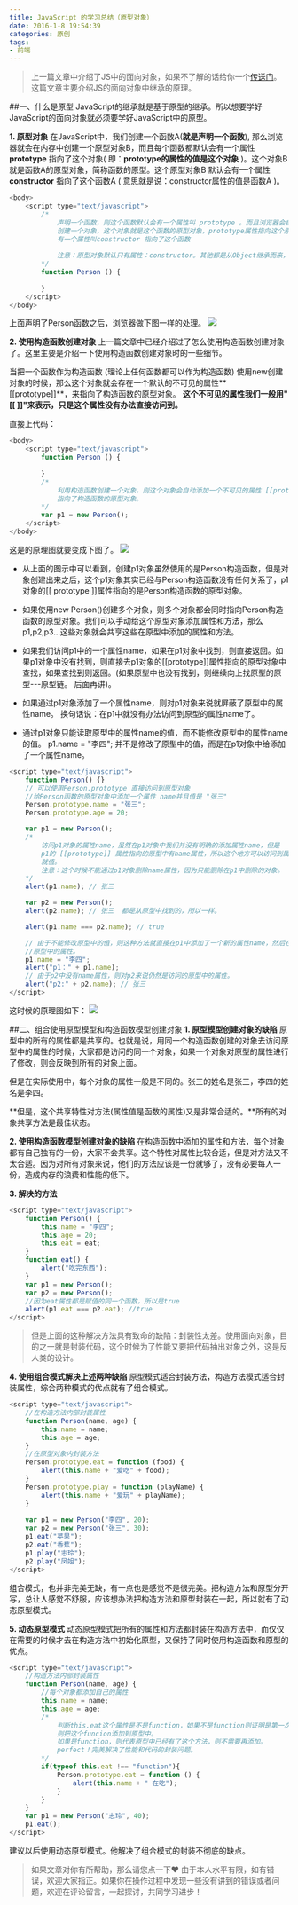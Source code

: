 ```yaml
---
title: JavaScript 的学习总结（原型对象）
date: 2016-1-8 19:54:39
categories: 原创
tags: 
- 前端
---
```


>上一篇文章中介绍了JS中的面向对象，如果不了解的话给你一个[传送门](/JavaScript的学习总结（面向对象）/)。这篇文章主要介绍JS的面向对象中继承的原理。

##一、什么是原型
JavaScript的继承就是基于原型的继承。所以想要学好JavaScript的面向对象就必须要学好JavaScript中的原型。

**1. 原型对象**
在JavaScript中，我们创建一个函数A(**就是声明一个函数**), 那么浏览器就会在内存中创建一个原型对象B，而且每个函数都默认会有一个属性 **prototype** 指向了这个对象( 即：**prototype的属性的值是这个对象** )。这个对象B就是函数A的原型对象，简称函数的原型。这个原型对象B 默认会有一个属性 **constructor** 指向了这个函数A ( 意思就是说：constructor属性的值是函数A )。

<!-- more -->

```JavaScript
<body>
    <script type="text/javascript">
    	/*
    		声明一个函数，则这个函数默认会有一个属性叫 prototype 。而且浏览器会自动按照一定的规则
    		创建一个对象，这个对象就是这个函数的原型对象，prototype属性指向这个原型对象。这个原型对象
    		有一个属性叫constructor 指向了这个函数
			
			注意：原型对象默认只有属性：constructor。其他都是从Object继承而来，暂且不用考虑。
		*/
	    function Person () {
	    	
	    }	    
    </script>
</body>
```
上面声明了Person函数之后，浏览器做下图一样的处理。
![](http://upload-images.jianshu.io/upload_images/1917079-f4594e21110975d5.png?imageMogr2/auto-orient/strip%7CimageView2/2/w/1240)

**2. 使用构造函数创建对象**
上一篇文章中已经介绍过了怎么使用构造函数创建对象了。这里主要是介绍一下使用构造函数创建对象时的一些细节。

当把一个函数作为构造函数 (理论上任何函数都可以作为构造函数) 使用new创建对象的时候，那么这个对象就会存在一个默认的不可见的属性**[[prototype]]**，来指向了构造函数的原型对象。 **这个不可见的属性我们一般用"[[ ]]"来表示，只是这个属性没有办法直接访问到。**

直接上代码：
```JavaScript
<body>
    <script type="text/javascript">
	    function Person () {
	    	
	    }	
        /*
        	利用构造函数创建一个对象，则这个对象会自动添加一个不可见的属性 [[prototype]], 而且这个属性
        	指向了构造函数的原型对象。
        */
      	var p1 = new Person();
    </script>
</body>
```
这是的原理图就要变成下图了。
![](http://upload-images.jianshu.io/upload_images/1917079-9a37ffdf7ca5d852.png?imageMogr2/auto-orient/strip%7CimageView2/2/w/1240)
* 从上面的图示中可以看到，创建p1对象虽然使用的是Person构造函数，但是对象创建出来之后，这个p1对象其实已经与Person构造函数没有任何关系了，p1对象的[[ prototype ]]属性指向的是Person构造函数的原型对象。

* 如果使用new Person()创建多个对象，则多个对象都会同时指向Person构造函数的原型对象。我们可以手动给这个原型对象添加属性和方法，那么p1,p2,p3...这些对象就会共享这些在原型中添加的属性和方法。

* 如果我们访问p1中的一个属性name，如果在p1对象中找到，则直接返回。如果p1对象中没有找到，则直接去p1对象的[[prototype]]属性指向的原型对象中查找，如果查找到则返回。(如果原型中也没有找到，则继续向上找原型的原型---原型链。 后面再讲)。

* 如果通过p1对象添加了一个属性name，则对p1对象来说就屏蔽了原型中的属性name。 换句话说：在p1中就没有办法访问到原型的属性name了。

* 通过p1对象只能读取原型中的属性name的值，而不能修改原型中的属性name的值。 p1.name = "李四"; 并不是修改了原型中的值，而是在p1对象中给添加了一个属性name。

```JavaScript
<script type="text/javascript">
	function Person() {}
	// 可以使用Person.prototype 直接访问到原型对象
	//给Person函数的原型对象中添加一个属性 name并且值是 "张三"
	Person.prototype.name = "张三";
	Person.prototype.age = 20;

	var p1 = new Person();
	/*
		访问p1对象的属性name，虽然在p1对象中我们并没有明确的添加属性name，但是
		p1的 [[prototype]] 属性指向的原型中有name属性，所以这个地方可以访问到属性name
		就值。
		注意：这个时候不能通过p1对象删除name属性，因为只能删除在p1中删除的对象。
	*/
	alert(p1.name); // 张三

	var p2 = new Person();
	alert(p2.name); // 张三  都是从原型中找到的，所以一样。

	alert(p1.name === p2.name); // true

	// 由于不能修改原型中的值，则这种方法就直接在p1中添加了一个新的属性name，然后在p1中无法再访问到
	//原型中的属性。
	p1.name = "李四";
	alert("p1：" + p1.name);
	// 由于p2中没有name属性，则对p2来说仍然是访问的原型中的属性。	
	alert("p2:" + p2.name); // 张三
</script>
```
这时候的原理图如下：
![](http://upload-images.jianshu.io/upload_images/1917079-bac46a4e9ef6bd1e.png?imageMogr2/auto-orient/strip%7CimageView2/2/w/1240)

##二、组合使用原型模型和构造函数模型创建对象
**1. 原型模型创建对象的缺陷** 
原型中的所有的属性都是共享的。也就是说，用同一个构造函数创建的对象去访问原型中的属性的时候，大家都是访问的同一个对象，如果一个对象对原型的属性进行了修改，则会反映到所有的对象上面。

但是在实际使用中，每个对象的属性一般是不同的。张三的姓名是张三，李四的姓名是李四。

​ **但是，这个共享特性对方法(属性值是函数的属性)又是非常合适的。**所有的对象共享方法是最佳状态。

**2. 使用构造函数模型创建对象的缺陷**
在构造函数中添加的属性和方法，每个对象都有自己独有的一份，大家不会共享。这个特性对属性比较合适，但是对方法又不太合适。因为对所有对象来说，他们的方法应该是一份就够了，没有必要每人一份，造成内存的浪费和性能的低下。

**3. 解决的方法**
```JavaScript
<script type="text/javascript">
	function Person() {
	    this.name = "李四";
	    this.age = 20;
	    this.eat = eat;
	}
  	function eat() {
	    alert("吃完东西");
    }
	var p1 = new Person();
	var p2 = new Person();
	//因为eat属性都是赋值的同一个函数，所以是true
	alert(p1.eat === p2.eat); //true
</script>
```
>但是上面的这种解决方法具有致命的缺陷：封装性太差。使用面向对象，目的之一就是封装代码，这个时候为了性能又要把代码抽出对象之外，这是反人类的设计。

**4. 使用组合模式解决上述两种缺陷**
原型模式适合封装方法，构造方法模式适合封装属性，综合两种模式的优点就有了组合模式。
```JavaScript
<script type="text/javascript">
	//在构造方法内部封装属性
	function Person(name, age) {
	    this.name = name;
	    this.age = age;
	}
	//在原型对象内封装方法
	Person.prototype.eat = function (food) {
		alert(this.name + "爱吃" + food);
	}
	Person.prototype.play = function (playName) {
		alert(this.name + "爱玩" + playName);
	}
    
	var p1 = new Person("李四", 20);
	var p2 = new Person("张三", 30);
	p1.eat("苹果");
	p2.eat("香蕉");
	p1.play("志玲");
	p2.play("凤姐");
</script>
```
组合模式，也并非完美无缺，有一点也是感觉不是很完美。把构造方法和原型分开写，总让人感觉不舒服，应该想办法把构造方法和原型封装在一起，所以就有了动态原型模式。

**5. 动态原型模式**
动态原型模式把所有的属性和方法都封装在构造方法中，而仅仅在需要的时候才去在构造方法中初始化原型，又保持了同时使用构造函数和原型的优点。
```JavaScript
<script type="text/javascript">
	//构造方法内部封装属性
	function Person(name, age) {
		//每个对象都添加自己的属性
	    this.name = name;
	    this.age = age;
	    /*
	    	判断this.eat这个属性是不是function，如果不是function则证明是第一次创建对象，
	    	则把这个funcion添加到原型中。
	    	如果是function，则代表原型中已经有了这个方法，则不需要再添加。
	    	perfect！完美解决了性能和代码的封装问题。
	    */
	    if(typeof this.eat !== "function"){
	    	Person.prototype.eat = function () {
	    		alert(this.name + " 在吃");
	    	}
	    }
	}
	var p1 = new Person("志玲", 40);
	p1.eat();	
</script>
```
建议以后使用动态原型模式。他解决了组合模式的封装不彻底的缺点。
>如果文章对你有所帮助，那么请您点一下❤
>由于本人水平有限，如有错误，欢迎大家指正。如果你在操作过程中发现一些没有讲到的错误或者问题，欢迎在评论留言，一起探讨，共同学习进步！
